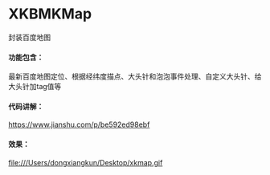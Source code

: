 # XKBMKMap
封装百度地图

#### 功能包含：
最新百度地图定位、根据经纬度描点、大头针和泡泡事件处理、自定义大头针、给大头针加tag值等

#### 代码讲解：
https://www.jianshu.com/p/be592ed98ebf

#### 效果：
[file:///Users/dongxiangkun/Desktop/xkmap.gif](file:///Users/dongxiangkun/Desktop/xkmap.gif)
